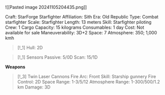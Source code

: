 ![[Pasted image 20241105204435.png]]

Craft: StarForge Starfighter
Affiliation: Sith
Era: Old Republic
Type: Combat
starfighter
Scale: Starfighter
Length: 13 meters
Skill: Starfighter piloting
Crew: 1
Cargo Capacity: 15 kilograms
Consumables: 1 day
Cost: Not available for sale
Maneuverability: 3D+2
Space: 7
Atmosphere: 350; 1,000 kmh

> [!_1] 
> Hull: 2D

> [!_1] Sensors
> Passive: 5/0D
> Scan: 15/1D

**Weapons**

> [!_3] Twin Laser Cannons
> Fire Arc: Front
> Skill: Starship gunnery
> Fire Control: 2D
> Space Range: 1-3/5/12
> Atmosphere Range: 1-300/500/1.2 km
> Damage: 3D